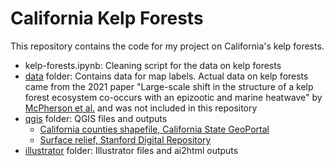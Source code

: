 # California Kelp Forests

This repository contains the code for my project on California's kelp forests.

* kelp-forests.ipynb: Cleaning script for the data on kelp forests
* [data](/data/) folder: Contains data for map labels. Actual data on kelp forests came from the 2021 paper "Large-scale shift in the structure of a kelp forest ecosystem co-occurs with an epizootic and marine heatwave" by [McPherson et al.](https://www.nature.com/articles/s42003-021-01827-6) and was not included in this repository
* [qgis](/qgis/) folder: QGIS files and outputs
    * [California counties shapefile, California State GeoPortal](https://gis.data.ca.gov/datasets/8713ced9b78a4abb97dc130a691a8695/explore?location=37.246136%2C-119.002032%2C6.53)
    * [Surface relief, Stanford Digital Repository](https://purl.stanford.edu/kv016qw0526)
* [illustrator](/illustrator/) folder: Illustrator files and ai2html outputs
